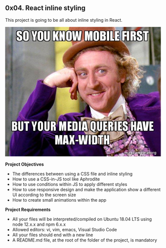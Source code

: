 ## 0x04. React inline styling 
This project is going to be all about inline styling  in React.

![React inline styling](./a34a82f55aae6efeeb53.jpg)

**Project Objectives**
- The differences between using a CSS file and inline styling
- How to use a CSS-in-JS tool like Aphrodite
- How to use conditions within JS to apply different styles
- How to use responsive design and make the application show a different UI according to the screen size
- How to create small animations within the app

**Project Requirements**
- All your files will be interpreted/compiled on Ubuntu 18.04 LTS using node 12.x.x and npm 6.x.x
- Allowed editors: vi, vim, emacs, Visual Studio Code
- All your files should end with a new line
- A README.md file, at the root of the folder of the project, is mandatory